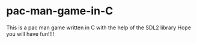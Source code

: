 # pac-man-game-in-C
This is a pac man game written in C with the help of the SDL2 library Hope you will have fun!!!!
